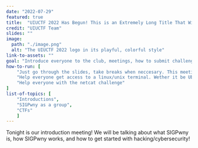 ```yaml
---
date: "2022-07-29"
featured: true
title:  "UIUCTF 2022 Has Begun! This is an Extremely Long Title That Will Get Cut Off Eventually, At Least I Think"
credit: "UIUCTF Team"
slides: ""
image:
  path: "./image.png"
  alt: "The UIUCTF 2022 logo in its playful, colorful style"
link-to-assets: ""
goal: "Introduce everyone to the club, meetings, how to submit challenges/sign up for the CTF, "
how-to-run: [
	"Just go through the slides, take breaks when neccesary. This meeting will not be in the 15/45 format",
	"Help everyone get access to a linux/unix terminal. Wether it be Ubuntu or mac etc",
	"Help everyone with the netcat challenge"
]
list-of-topics: [
	"Introductions",
	"SIGPwny as a group",
	"CTFs"
	]
---
```


Tonight is our introduction meeting! We will be talking about what SIGPwny is, how SIGPwny works, and how to get started with hacking/cybersecurity!
